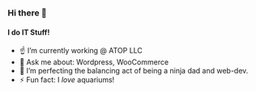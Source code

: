 ### Hi there 👋

<!--
**sdminev/sdminev** is a ✨ _special_ ✨ repository because its `README.md` (this file) appears on your GitHub profile.
-->
#### I do IT Stuff!

- ☝ I’m currently working @ ATOP LLC
- 👀 Ask me about: Wordpress, WooCommerce
- 🌱 I’m perfecting the balancing act of being a ninja dad and web-dev.
- ⚡ Fun fact: I *love* aquariums!

